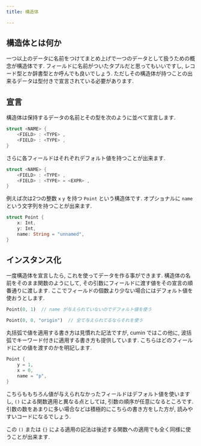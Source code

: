 ```yaml
---
title: 構造体

---
```


## 構造体とは何か

一つ以上のデータに名前をつけてまとめ上げで一つのデータとして扱うための概念が構造体です. フィールドに名前がついたタプルだと思ってもいいですし, レコード型とか辞書型とか呼んでも良いでしょう. ただしその構造体が持つことの出来るデータは型付きで宣言されている必要があります.

## 宣言

構造体は保持するデータの名前とその型を次のように並べて宣言します.

```rust
struct <NAME> {
    <FIELD> : <TYPE> ,
    <FIELD> : <TYPE> ,
}
```

さらに各フィールドはそれぞれデフォルト値を持つことが出来ます.

```rust
struct <NAME> {
    <FIELD> : <TYPE> ,
    <FIELD> : <TYPE> = <EXPR> ,
}
```

例えば次は2つの整数 `x` `y` を持つ `Point` という構造体です. オプショナルに `name` という文字列を持つことが出来ます.

```rust
struct Point {
    x: Int,
    y: Int,
    name: String = "unnamed",
}
```

## インスタンス化

一度構造体を宣言したら, これを使ってデータを作る事ができます.  構造体の名前をそのまま関数のようにして, その引数にフィールドに渡す値をその宣言の順番通りに渡します.  ここでフィールドの個数より少ない場合にはデフォルト値を使おうとします.

```rust
Point(0, 1)  // name が与えられていないのでデフォルト値を使う
```

```rust
Point(0, 0, "origin")  // 全て与えられてるならそれを使う
```

丸括弧で値を適用する書き方は見慣れた記法ですが, cumin ではこの他に, 波括弧でキーワード付きに適用する書き方も提供しています. こちらはどのフィールドにどの値を渡すのかを明記します.

```rust
Point {
    y = 1,
    x = 0,
    name = "p",
}
```

こちらももちろん値が与えられなかったフィールドはデフォルト値を使いますし, `()` による関数適用と異なる点としては, 引数の順序が任意になるところです. 引数の数をあまりに多い場合などは積極的にこちらの書き方をした方が, 読みやすいコードになるでしょう.

この `()` または `{}` による適用の記法は後述する関数への適用でも全く同様に使うことが出来ます.
